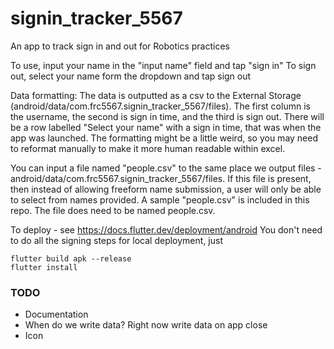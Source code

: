 # signin_tracker_5567

An app to track sign in and out for Robotics practices

To use, input your name in the "input name" field and tap "sign in"
To sign out, select your name form the dropdown and tap sign out

Data formatting:
The data is outputted as a csv to the External Storage (android/data/com.frc5567.signin_tracker_5567/files).
The first column is the username, the second is sign in time, and the third is sign out. There will be a
row labelled "Select your name" with a sign in time, that was when the app was launched.
The formatting might be a little weird, so you may need to reformat manually to make it more human readable within excel.

You can input a file named "people.csv" to the same place we output files - android/data/com.frc5567.signin_tracker_5567/files.
If this file is present, then instead of allowing freeform name submission, a user will only be able to select from names provided. A sample "people.csv"
is included in this repo. The file does need to be named people.csv.

To deploy - see https://docs.flutter.dev/deployment/android
You don't need to do all the signing steps for local deployment, just 
```
flutter build apk --release
flutter install
```


### TODO
 - Documentation
 - When do we write data? Right now write data on app close
 - Icon